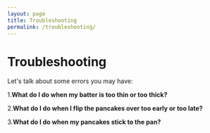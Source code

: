 ```yaml
---
layout: page
title: Troubleshooting
permalink: /troubleshooting/
---
```


# Troubleshooting

Let's talk about some errors you may have:

1.**What do I do when my batter is too thin or too thick?**

2.**What do I do when I flip the pancakes over too early or too late?**

3.**What do I do when my pancakes stick to the pan?**
